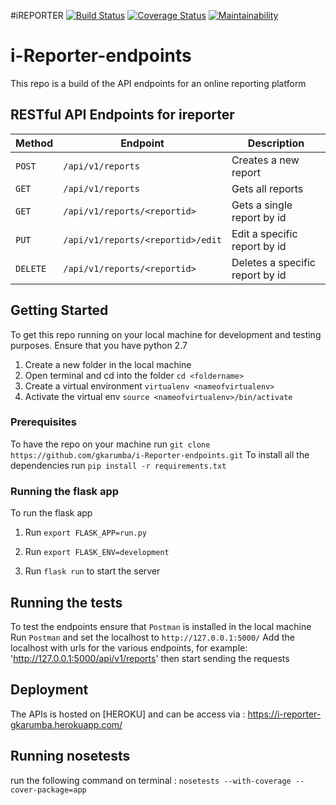 #iREPORTER
[![Build Status](https://travis-ci.org/gkarumba/i-Reporter-endpoints.svg?branch=ch-testing-endpoints-162298730)](https://travis-ci.org/gkarumba/i-Reporter-endpoints)  [![Coverage Status](https://coveralls.io/repos/github/gkarumba/i-Reporter-endpoints/badge.svg?branch=ch-testing-endpoints-162298730)](https://coveralls.io/github/gkarumba/i-Reporter-endpoints?branch=ch-testing-endpoints-162298730)  [![Maintainability](https://api.codeclimate.com/v1/badges/eaedfc4b38c12fec58e1/maintainability)](https://codeclimate.com/github/gkarumba/i-Reporter-endpoints/maintainability)

# i-Reporter-endpoints
This repo is a build of the API endpoints for an online reporting platform

## RESTful API Endpoints for ireporter
| Method        |       Endpoint                        |         Description                           |
| ------------- |       -------------                   |         -------------                         |
| `POST`        | `/api/v1/reports`                     |   Creates a new report                        |
| `GET`         | `/api/v1/reports`                     |   Gets all reports                            |
| `GET`         | `/api/v1/reports/<reportid>`          |   Gets a single report by id                  |
| `PUT`         | `/api/v1/reports/<reportid>/edit`     |   Edit a specific report by id                |
| `DELETE`      | `/api/v1/reports/<reportid>`          |   Deletes a specific report by id             |

## Getting Started

To get this repo running on your local machine for development and testing purposes.
Ensure that you have python 2.7
1. Create a new folder in the local machine
2. Open terminal and cd into the folder `cd <foldername>`
3. Create a virtual environment `virtualenv <nameofvirtualenv>`
4. Activate the virtual env `source <nameofvirtualenv>/bin/activate`

### Prerequisites
To have the repo on your machine run `git clone https://github.com/gkarumba/i-Reporter-endpoints.git`
To install all the dependencies run `pip install -r requirements.txt` 

### Running the flask app

To run the flask app
1. Run `export FLASK_APP=run.py`

2. Run `export FLASK_ENV=development`

3. Run `flask run` to start the server

## Running the tests

To test the endpoints ensure that `Postman` is installed in the local machine
Run `Postman` and set the localhost to `http://127.0.0.1:5000/`
Add the localhost with urls for the various endpoints, for example: 'http://127.0.0.1:5000/api/v1/reports' then start sending the requests


## Deployment

The APIs is hosted on [HEROKU] and can be access via : https://i-reporter-gkarumba.herokuapp.com/

## Running nosetests
run the following command on terminal : `nosetests --with-coverage --cover-package=app`
